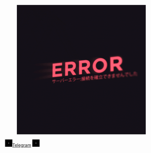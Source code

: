 <div align="center" width="100%" height="10">
    <img src="error.gif" alt="error">
</div>

<img src="point.gif" alt="point" width="24" /><a href="https://t.me/Kravetsin" target="_blank">Telegram</a>
<img src="point.gif" alt="point" width="24" />

<!-- [Telegram](https://t.me/Kravetsin) -->
